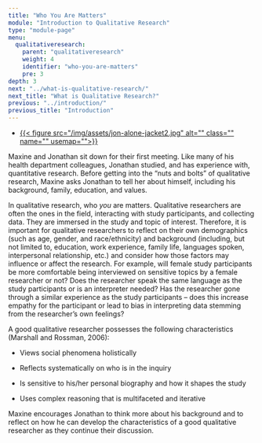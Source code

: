 ```yaml
---
title: "Who You Are Matters"
module: "Introduction to Qualitative Research"
type: "module-page"
menu:
  qualitativeresearch:
    parent: "qualitativeresearch"
    weight: 4
    identifier: "who-you-are-matters"
    pre: 3
depth: 3
next: "../what-is-qualitative-research/"
next_title: "What is Qualitative Research?"
previous: "../introduction/"
previous_title: "Introduction"
---
```

<div class="qualitativeresearch"><div class="pageblock pull-right"><ul class="thumbnails">
<li class="span3">
<div class="thumbnail">
<a data-target="#image-lightbox-76" data-toggle="modal" href="#image-lightbox-76">

{{< figure src="/img/assets/jon-alone-jacket2.jpg" alt="" class="" name="" usemap="">}}</a>
<div class="caption">
</div>
</div>
</li>
</ul>
</div><div class="pageblock"><p>Maxine and Jonathan sit down for their first meeting. Like many of his health department colleagues, Jonathan studied, and has experience with, quantitative research. Before getting into the “nuts and bolts” of qualitative research, Maxine asks Jonathan to tell her about himself, including his background, family, education, and values.</p>
<p>In qualitative research, who <em>you</em> are matters. Qualitative researchers are often the ones in the field, interacting with study participants, and collecting data. They are immersed in the study and topic of interest. Therefore, it is important for qualitative researchers to reflect on their own demographics (such as age, gender, and race/ethnicity) and background (including, but not limited to, education, work experience, family life, languages spoken, interpersonal relationship, etc.) and consider how those factors may influence or affect the research. For example, will female study participants be more comfortable being interviewed on sensitive topics by a female researcher or not? Does the researcher speak the same language as the study participants or is an interpreter needed? Has the researcher gone through a similar experience as the study participants – does this increase empathy for the participant or lead to bias in interpreting data stemming from the researcher’s own feelings?</p>
<p>A good qualitative researcher possesses the following characteristics (Marshall and Rossman, 2006):</p>
<ul>
<li>
<p>Views social phenomena holistically</p>
</li>
<li>
<p>Reflects systematically on who is in the inquiry</p>
</li>
<li>
<p>Is sensitive to his/her personal biography and how it shapes the study</p>
</li>
<li>
<p>Uses complex reasoning that is multifaceted and iterative</p>
</li>
</ul>
<p>Maxine encourages Jonathan to think more about his background and to reflect on how he can develop the characteristics of a good qualitative researcher as they continue their discussion.</p>
</div></div>